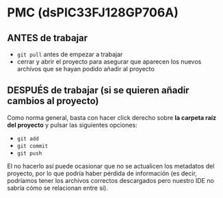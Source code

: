 # PMC (dsPIC33FJ128GP706A)
## ANTES de trabajar

* `git pull` antes de empezar a trabajar
* cerrar y abrir el proyecto para asegurar que aparecen los nuevos archivos que se hayan podido añadir al proyecto

## DESPUÉS de trabajar (si se quieren añadir cambios al proyecto)

Como norma general, basta con hacer click derecho sobre **la carpeta raíz del proyecto** y pulsar las siguientes opciones:

* `git add`
* `git commit`
* `git push`

El no hacerlo así puede ocasionar que no se actualicen los metadatos del proyecto, por lo que podría haber pérdida de información (es decir, podríamos tener los archivos correctos descargados pero nuestro IDE no sabría cómo se relacionan entre sí).
